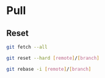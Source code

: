 # Pull

## Reset

```sh
git fetch --all
```

```sh
git reset --hard [remote]/[branch]
```

```sh
git rebase -i [remote]/[branch]
```
